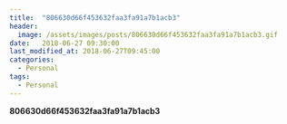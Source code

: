 ```yaml
---
title:  "806630d66f453632faa3fa91a7b1acb3"
header:
  image: /assets/images/posts/806630d66f453632faa3fa91a7b1acb3.gif
date:   2018-06-27 09:30:00
last_modified_at: 2018-06-27T09:45:00
categories:
  - Personal
tags:
  - Personal
---
```


**806630d66f453632faa3fa91a7b1acb3**
